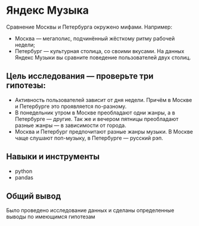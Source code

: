# **Яндекс Музыка**

Сравнение Москвы и Петербурга окружено мифами. Например:

 - Москва — мегаполис, подчинённый жёсткому ритму рабочей недели;
 - Петербург — культурная столица, со своими вкусами.
На данных Яндекс Музыки вы сравните поведение пользователей двух столиц.

## **Цель исследования — проверьте три гипотезы:**

 - Активность пользователей зависит от дня недели. Причём в Москве и Петербурге это проявляется по-разному.  
 - В понедельник утром в Москве преобладают одни жанры, а в Петербурге — другие. Так же и вечером пятницы преобладают разные жанры — в зависимости от города.
 - Москва и Петербург предпочитают разные жанры музыки. В Москве чаще слушают поп-музыку, в Петербурге — русский рэп.

## **Навыки и инструменты**  

 - python  
 - pandas  

## **Общий вывод**  

Было проведено исследование данных и сделаны определенные выводы по имеющимся гипотезам
